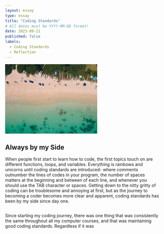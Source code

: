 ```yaml
---
layout: essay
type: essay
title: "Coding Standards"
# All dates must be YYYY-MM-DD format!
date: 2023-09-21
published: false
labels:
  - Coding Standards
  - Reflection
---
```

<img width="300px" class="float-end ps-4" src="../img/lanikaibeach.jpg" alt="Topview of Lanikai Beach">

## Always by my Side

When people first start to learn how to code, the first topics touch on are different functions, loops, and variables. Everything is rainbows and unicorns until coding standards are introduced- where comments outnumber the lines of codes in your program, the number of spaces matters at the beginning and between of each line, and whenever you should use the TAB character or spaces. Getting down to the nitty gritty of coding can be troublesome and annoying at first, but as the journey to becoming a coder becomes more clear and apparent, coding standards has been by my side since day one.

## 

Since starting my coding journey, there was one thing that was consistently the same throughout all my computer courses, and that was maintaining good coding standards. Regardless if it was 